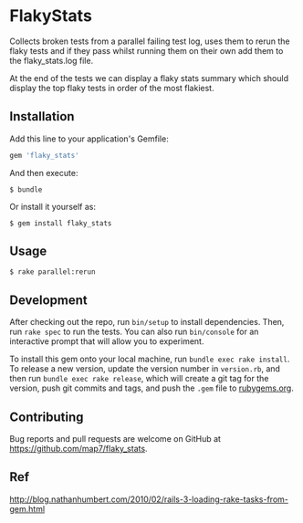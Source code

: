 # FlakyStats

Collects broken tests from a parallel failing test log, uses them to rerun the flaky tests and if they pass whilst running them on their own add them to the flaky_stats.log file.

At the end of the tests we can display a flaky stats summary which should display the top flaky tests in order of the most flakiest.

## Installation

Add this line to your application's Gemfile:

```ruby
gem 'flaky_stats'
```

And then execute:

    $ bundle

Or install it yourself as:

    $ gem install flaky_stats

## Usage

    $ rake parallel:rerun

## Development

After checking out the repo, run `bin/setup` to install dependencies. Then, run `rake spec` to run the tests. You can also run `bin/console` for an interactive prompt that will allow you to experiment.

To install this gem onto your local machine, run `bundle exec rake install`. To release a new version, update the version number in `version.rb`, and then run `bundle exec rake release`, which will create a git tag for the version, push git commits and tags, and push the `.gem` file to [rubygems.org](https://rubygems.org).

## Contributing

Bug reports and pull requests are welcome on GitHub at https://github.com/map7/flaky_stats.

## Ref

http://blog.nathanhumbert.com/2010/02/rails-3-loading-rake-tasks-from-gem.html


